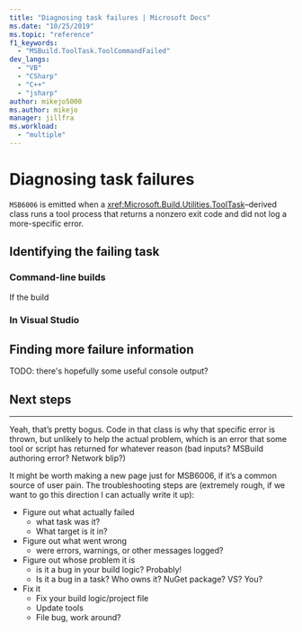 ```yaml
---
title: "Diagnosing task failures | Microsoft Docs"
ms.date: "10/25/2019"
ms.topic: "reference"
f1_keywords:
  - "MSBuild.ToolTask.ToolCommandFailed"
dev_langs:
  - "VB"
  - "CSharp"
  - "C++"
  - "jsharp"
author: mikejo5000
ms.author: mikejo
manager: jillfra
ms.workload:
  - "multiple"
---
```

# Diagnosing task failures

`MSB6006` is emitted when a <xref:Microsoft.Build.Utilities.ToolTask>–derived class runs a tool process that returns a nonzero exit code and did not log a more-specific error.

## Identifying the failing task

### Command-line builds

If the build 

### In Visual Studio

## Finding more failure information

TODO: there's hopefully some useful console output?

## Next steps

----

Yeah, that’s pretty bogus. Code in that class is why that specific error is thrown, but unlikely to help the actual problem, which is an error that some tool or script has returned for whatever reason (bad inputs? MSBuild authoring error? Network blip?)

It might be worth making a new page just for MSB6006, if it’s a common source of user pain. The troubleshooting steps are (extremely rough, if we want to go this direction I can actually write it up):

* Figure out what actually failed
  * what task was it?
  * What target is it in?
* Figure out what went wrong
  * were errors, warnings, or other messages logged?
* Figure out whose problem it is
  * is it a bug in your build logic? Probably!
  * Is it a bug in a task? Who owns it? NuGet package? VS? You?
* Fix it
  * Fix your build logic/project file
  * Update tools
  * File bug, work around?
